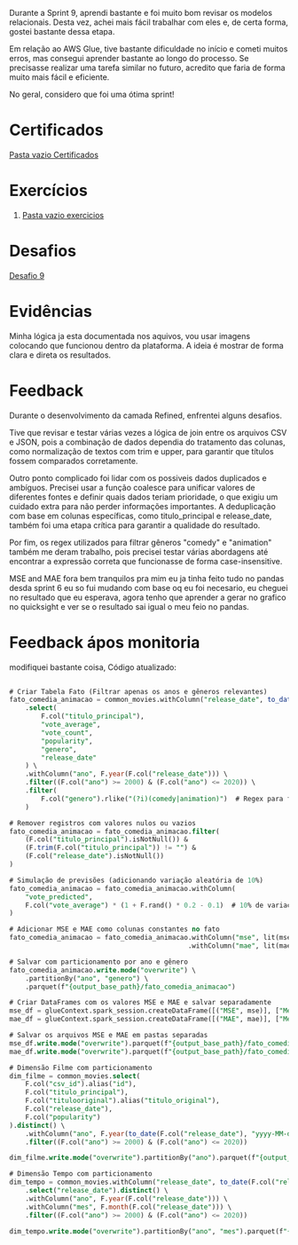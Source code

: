 
Durante a Sprint 9, aprendi bastante e foi muito bom revisar os modelos relacionais. Desta vez, achei mais fácil trabalhar com eles e, de certa forma, gostei bastante dessa etapa.

Em relação ao AWS Glue, tive bastante dificuldade no início e cometi muitos erros, mas consegui aprender bastante ao longo do processo. Se precisasse realizar uma tarefa similar no futuro, acredito que faria de forma muito mais fácil e eficiente.

No geral, considero que foi uma ótima sprint!


# Certificados

 [Pasta vazio Certificados](../Sprint_9/certificados/img/texto.txt)

# Exercícios

1. [Pasta vazio exercicios](../Sprint_9/exercicios/texto.txt)


# Desafios

[Desafio 9](../Sprint_9/Desafio/README.MD)


# Evidências

Minha lógica ja esta documentada nos aquivos, vou usar imagens colocando que funcionou dentro da plataforma. A ideia é mostrar de forma clara e direta os resultados.



# Feedback


Durante o desenvolvimento da camada Refined, enfrentei alguns desafios.

Tive que revisar e testar várias vezes a lógica de join entre os arquivos CSV e JSON, pois a combinação de dados dependia do tratamento das colunas, como normalização de textos com trim e upper, para garantir que títulos fossem comparados corretamente.

Outro ponto complicado foi lidar com os possiveis dados duplicados e ambíguos. Precisei usar a função coalesce para unificar valores de diferentes fontes e definir quais dados teriam prioridade, o que exigiu um cuidado extra para não perder informações importantes. A deduplicação com base em colunas específicas, como titulo_principal e release_date, também foi uma etapa crítica para garantir a qualidade do resultado.

Por fim, os regex utilizados para filtrar gêneros "comedy" e "animation" também me deram trabalho, pois precisei testar várias abordagens até encontrar a expressão correta que funcionasse de forma case-insensitive.


MSE and MAE 
fora bem tranquilos pra mim eu ja tinha feito tudo no pandas desda sprint 6 eu so fui mudando com base oq eu foi necesario, eu cheguei no resultado que eu esperava, agora tenho que aprender a gerar no grafico no quicksight e ver se o resultado sai igual o meu feio no pandas.


# Feedback ápos monitoria


modifiquei bastante coisa, Código atualizado:

```sql
 
# Criar Tabela Fato (Filtrar apenas os anos e gêneros relevantes)
fato_comedia_animacao = common_movies.withColumn("release_date", to_date(F.col("release_date"), "yyyy-MM-dd")) \
    .select(
        F.col("titulo_principal"),
        "vote_average",
        "vote_count",
        "popularity",
        "genero",
        "release_date"
    ) \
    .withColumn("ano", F.year(F.col("release_date"))) \
    .filter((F.col("ano") >= 2000) & (F.col("ano") <= 2020)) \
    .filter(
        F.col("genero").rlike("(?i)(comedy|animation)")  # Regex para filtrar gêneros
    )

# Remover registros com valores nulos ou vazios
fato_comedia_animacao = fato_comedia_animacao.filter(
    (F.col("titulo_principal").isNotNull()) & 
    (F.trim(F.col("titulo_principal")) != "") & 
    (F.col("release_date").isNotNull())
)

# Simulação de previsões (adicionando variação aleatória de 10%)
fato_comedia_animacao = fato_comedia_animacao.withColumn(
    "vote_predicted",
    F.col("vote_average") * (1 + F.rand() * 0.2 - 0.1)  # 10% de variação para mais ou menos
)

# Adicionar MSE e MAE como colunas constantes no fato
fato_comedia_animacao = fato_comedia_animacao.withColumn("mse", lit(mse)) \
                                             .withColumn("mae", lit(mae))

# Salvar com particionamento por ano e gênero
fato_comedia_animacao.write.mode("overwrite") \
    .partitionBy("ano", "genero") \
    .parquet(f"{output_base_path}/fato_comedia_animacao")

# Criar DataFrames com os valores MSE e MAE e salvar separadamente
mse_df = glueContext.spark_session.createDataFrame([("MSE", mse)], ["Metric", "Value"])
mae_df = glueContext.spark_session.createDataFrame([("MAE", mae)], ["Metric", "Value"])

# Salvar os arquivos MSE e MAE em pastas separadas
mse_df.write.mode("overwrite").parquet(f"{output_base_path}/fato_comedia_animacao/mse")
mae_df.write.mode("overwrite").parquet(f"{output_base_path}/fato_comedia_animacao/mae")

# Dimensão Filme com particionamento
dim_filme = common_movies.select(
    F.col("csv_id").alias("id"),
    F.col("titulo_principal"),
    F.col("titulooriginal").alias("titulo_original"),
    F.col("release_date"),
    F.col("popularity")
).distinct() \
    .withColumn("ano", F.year(to_date(F.col("release_date"), "yyyy-MM-dd"))) \
    .filter((F.col("ano") >= 2000) & (F.col("ano") <= 2020))

dim_filme.write.mode("overwrite").partitionBy("ano").parquet(f"{output_base_path}/dim_filme")

# Dimensão Tempo com particionamento
dim_tempo = common_movies.withColumn("release_date", to_date(F.col("release_date"), "yyyy-MM-dd")) \
    .select("release_date").distinct() \
    .withColumn("ano", F.year(F.col("release_date"))) \
    .withColumn("mes", F.month(F.col("release_date"))) \
    .filter((F.col("ano") >= 2000) & (F.col("ano") <= 2020))

dim_tempo.write.mode("overwrite").partitionBy("ano", "mes").parquet(f"{output_base_path}/dim_tempo")

```

